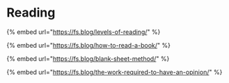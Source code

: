 # Reading

{% embed url="https://fs.blog/levels-of-reading/" %}

{% embed url="https://fs.blog/how-to-read-a-book/" %}

{% embed url="https://fs.blog/blank-sheet-method/" %}

{% embed url="https://fs.blog/the-work-required-to-have-an-opinion/" %}
